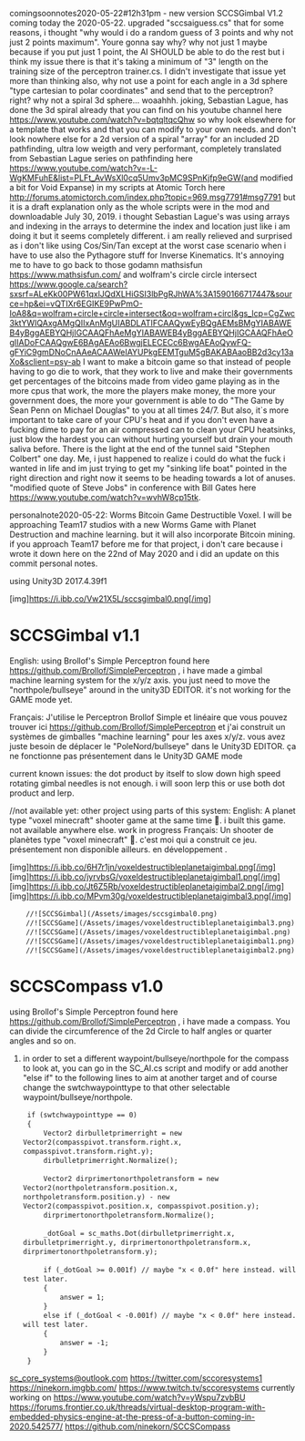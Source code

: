 comingsoonnotes2020-05-22#12h31pm - new version SCCSGimbal V1.2 coming today the 2020-05-22. upgraded "sccsaiguess.cs" that for some reasons, i thought "why would i do a random guess of 3 points and why not just 2 points maximum". Youre gonna say why? why not just 1 maybe because if you put just 1 point, the AI SHOULD be able to do the rest but i think my issue there is that it's taking a minimum of "3" length on the 
training size of the perceptron trainer.cs. I didn't investigate that issue yet more than thinking also, why not use a point for each angle in a 3d sphere "type cartesian to polar coordinates" and send that to the perceptron? right? why not a spiral 3d sphere... woaahhh. joking, Sebastian Lague, has done the 3d spiral already that you can find on his youtube channel here https://www.youtube.com/watch?v=bqtqltqcQhw so why look elsewhere for a template that works and that you can modify to your own needs. and don't look nowhere else for a 2d version of a spiral "array" for an included 2D pathfinding, ultra low weigth and very performant, completely translated from Sebastian Lague series on pathfinding here https://www.youtube.com/watch?v=-L-WgKMFuhE&list=PLFt_AvWsXl0cq5Umv3pMC9SPnKjfp9eGW(and modified a bit for Void Expanse) in my scripts at Atomic Torch here http://forums.atomictorch.com/index.php?topic=969.msg7791#msg7791 but it is a draft explanation only as the whole scripts were in the mod and downloadable July 30, 2019. i thought Sebastian Lague's was using arrays and indexing in the arrays to determine the index and location just like i am doing it but it seems completely different. i am really relieved and surprised as i don't like using Cos/Sin/Tan except at the worst case scenario when i have to use also the Pythagore stuff for Inverse Kinematics. It's annoying me to have to go back to those godamn mathsisfun https://www.mathsisfun.com/ and wolfram's circle circle
intersect https://www.google.ca/search?sxsrf=ALeKk00PW61qxlJQdXLHiGSI3lbPgRJhWA%3A1590166717447&source=hp&ei=vQTIXr6EGIKE9PwPmO-IoA8&q=wolfram+circle+circle+intersect&oq=wolfram+circl&gs_lcp=CgZwc3ktYWIQAxgAMgQIIxAnMgUIABDLATIFCAAQywEyBQgAEMsBMgYIABAWEB4yBggAEBYQHjIGCAAQFhAeMgYIABAWEB4yBggAEBYQHjIGCAAQFhAeOgIIADoFCAAQgwE6BAgAEAo6BwgjELECECc6BwgAEAoQywFQ-gFYiC9gmDNoCnAAeACAAWeIAYUPkgEEMTguM5gBAKABAaoBB2d3cy13aXo&sclient=psy-ab
I want to make a bitcoin game so that instead of people having to go die to work, that they work to live and make their governments get percentages of the bitcoins made from video game playing as in the more cpus that work, the more the players make money, the more your
government does, the more your government is able to do "The Game by Sean Penn on Michael Douglas" to you at all times 24/7. But also, it`s more important to take care of your CPU's heat and if you don't even have a fucking dime to pay for an air compressed can to clean your CPU heatsinks, just blow the hardest you can without hurting yourself but drain your mouth saliva before. There is the light at the end of the tunnel said "Stephen Colbert" one day. Me, i just happened to realize i could do what the fuck i wanted in life and im just trying to get my "sinking life boat" pointed in the right direction and right now it seems to be heading towards a lot of anuses. "modified quote of Steve Jobs" in conference with Bill Gates here https://www.youtube.com/watch?v=wvhW8cp15tk.



personalnote2020-05-22: Worms Bitcoin Game Destructible Voxel. I will be approaching Team17 studios with a new Worms Game with Planet Destruction and machine learning. but it will also incorporate Bitcoin mining. if you approach Team17 before me for that project, i don't care because i wrote it down here on the 22nd of May 2020 and i did an update on this commit personal notes.

using Unity3D 2017.4.39f1

[img]https://i.ibb.co/Vw21X5L/sccsgimbal0.png[/img]

# SCCSGimbal v1.1
English: using Brollof's Simple Perceptron found here https://github.com/Brollof/SimplePerceptron , i have made a gimbal machine learning system for the x/y/z axis. you just need to move the "northpole/bullseye" around in the unity3D EDITOR. it's not working for the GAME mode yet.

Français: J'utilise le Perceptron Brollof Simple et linéaire que vous pouvez trouver ici https://github.com/Brollof/SimplePerceptron  et j'ai construit un systèmes de gimballes "machine learning" pour les axes x/y/z. vous avez juste besoin de déplacer le "PoleNord/bullseye" dans le Unity3D EDITOR. ça ne fonctionne pas présentement dans le Unity3D GAME mode

current known issues: the dot product by itself to slow down high speed rotating gimbal needles is not enough. i will soon lerp this or use both dot product and lerp. 

//not available yet: other project using parts of this system:
English: A planet type "voxel minecraft" shooter game at the same time 🙂. i built this game. not available anywhere else. work in progress
Français: Un shooter de planètes type "voxel minecraft" 🙂. c'est moi qui a construit ce jeu. présentement non disponible ailleurs. en développement . 

[img]https://i.ibb.co/6H7r1jn/voxeldestructibleplanetaigimbal.png[/img]
[img]https://i.ibb.co/jyrvbsG/voxeldestructibleplanetaigimbal1.png[/img]
[img]https://i.ibb.co/Jt6Z5Rb/voxeldestructibleplanetaigimbal2.png[/img]
[img]https://i.ibb.co/MPvm30g/voxeldestructibleplanetaigimbal3.png[/img]

        //![SCCSGimbal](/Assets/images/sccsgimbal0.png)
        //![SCCSGame](/Assets/images/voxeldestructibleplanetaigimbal3.png)
        //![SCCSGame](/Assets/images/voxeldestructibleplanetaigimbal.png)
        //![SCCSGame](/Assets/images/voxeldestructibleplanetaigimbal1.png)
        //![SCCSGame](/Assets/images/voxeldestructibleplanetaigimbal2.png)

# SCCSCompass v1.0
using Brollof's Simple Perceptron found here https://github.com/Brollof/SimplePerceptron , i have made a compass. You can divide the circumference of the 2d Circle to half angles or quarter angles and so on.

1. in order to set a different waypoint/bullseye/northpole for the compass to look at, you can go in the SC_AI.cs script and 
modify or add another "else if" to the following lines to aim at another target and of course change the swtchwaypointtype to that other selectable waypoint/bullseye/northpole.

        if (swtchwaypointtype == 0)
        {
            Vector2 dirbulletprimerright = new Vector2(compasspivot.transform.right.x, compasspivot.transform.right.y);
            dirbulletprimerright.Normalize();
            
            Vector2 dirprimertonorthpoletransform = new Vector2(northpoletransform.position.x, northpoletransform.position.y) - new Vector2(compasspivot.position.x, compasspivot.position.y);
            dirprimertonorthpoletransform.Normalize();

            _dotGoal = sc_maths.Dot(dirbulletprimerright.x, dirbulletprimerright.y, dirprimertonorthpoletransform.x, dirprimertonorthpoletransform.y);

            if (_dotGoal >= 0.001f) // maybe "x < 0.0f" here instead. will test later.
            {
                answer = 1;
            }
            else if (_dotGoal < -0.001f) // maybe "x < 0.0f" here instead. will test later.
            {
                answer = -1;
            }
        }
        
        
        
        
        
        
        


sc_core_systems@outlook.com
https://twitter.com/sccoresystems1
https://ninekorn.imgbb.com/
https://www.twitch.tv/sccoresystems
currently working on
https://www.youtube.com/watch?v=yWspu7zvbBU
https://forums.frontier.co.uk/threads/virtual-desktop-program-with-embedded-physics-engine-at-the-press-of-a-button-coming-in-2020.542577/
https://github.com/ninekorn/SCCSCompass




